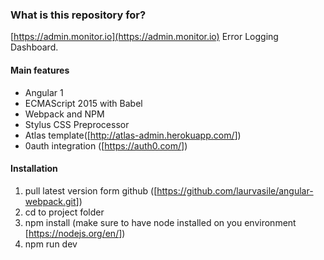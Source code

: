 ### What is this repository for? ###

[https://admin.monitor.io](https://admin.monitor.io) Error Logging Dashboard.

####  Main features

- Angular 1
- ECMAScript 2015 with Babel
- Webpack and NPM
- Stylus CSS Preprocessor
- Atlas template([<http://atlas-admin.herokuapp.com/>])
- 0auth integration ([<https://auth0.com/>])


#### Installation

1. pull latest version form github ([<https://github.com/laurvasile/angular-webpack.git>])
2. cd to project folder
3. npm install (make sure to have node installed on you environment [<https://nodejs.org/en/>])
4. npm run dev
